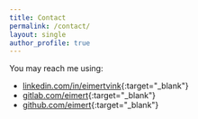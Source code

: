 ```yaml
---
title: Contact
permalink: /contact/
layout: single
author_profile: true
---
```

You may reach me using:
- [linkedin.com/in/eimertvink](http://linkedin.com/in/eimertvink){:target="_blank"}
- [gitlab.com/eimert](https://gitlab.com/Eimert){:target="_blank"}
- [github.com/eimert](https://github.com/Eimert){:target="_blank"}